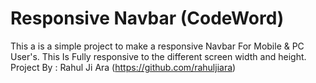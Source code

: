 # Responsive Navbar (CodeWord)
This a is a simple project to make a responsive Navbar For Mobile & PC User's. 
This Is Fully responsive to the different screen width and height. 
Project By : Rahul Ji Ara (https://github.com/rahuljiara)
